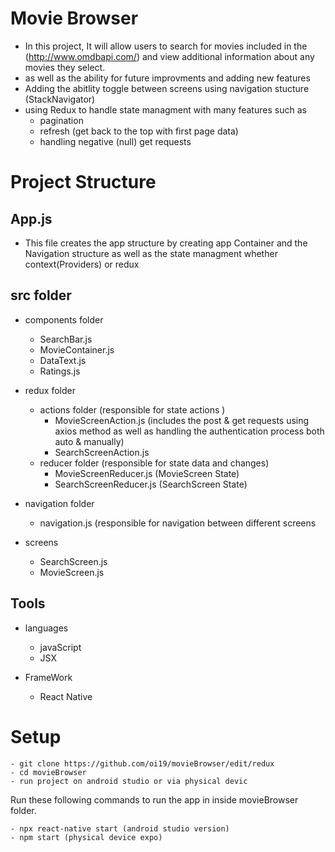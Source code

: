 # Movie Browser
  
  - In this project, It will allow users to search for movies included in the (http://www.omdbapi.com/) and view additional information about any movies they select.
  - as well as the ability for future improvments and adding new features   
  - Adding the abitlity toggle between screens using navigation stucture (StackNavigator)
  - using  Redux to handle state managment  with many features such as 
     - pagination 
     - refresh (get back to the top with first page data)
     - handling negative (null) get requests 
  
  
  # Project Structure 
  
  ## App.js 
   - This file creates the app structure by creating app Container and the Navigation structure as well as the state managment whether context(Providers) or redux 
  
  
  ## src folder            
   
   - components folder
     
       - SearchBar.js
       - MovieContainer.js
       - DataText.js
       - Ratings.js
      
   
   - redux folder 
       - actions folder (responsible for state actions )
          - MovieScreenAction.js (includes the post & get requests using axios method as well as handling the authentication process both auto & manually)
          - SearchScreenAction.js
       - reducer folder (responsible for state data and changes)
          - MovieScreenReducer.js (MovieScreen State)
          - SearchScreenReducer.js (SearchScreen State)
          
   - navigation folder 
       - navigation.js (responsible for navigation between different screens     
    
   - screens 
      - SearchScreen.js
      - MovieScreen.js
  
 ## Tools   
  - languages
    - javaScript 
    - JSX
    
  - FrameWork
    - React Native 
 

# Setup
   ```shell script
- git clone https://github.com/oi19/movieBrowser/edit/redux
- cd movieBrowser
- run project on android studio or via physical devic
```
Run these following commands to run the app in inside movieBrowser folder.

```shell script
- npx react-native start (android studio version)
- npm start (physical device expo)
```
